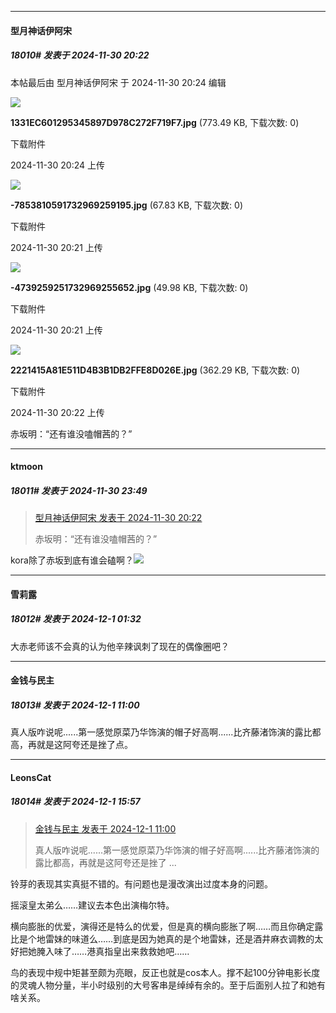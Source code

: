 ﻿
*****

####  型月神话伊阿宋  
##### 18010#       发表于 2024-11-30 20:22

 本帖最后由 型月神话伊阿宋 于 2024-11-30 20:24 编辑 

<img src="https://img.saraba1st.com/forum/202411/30/202445p47qzhffp7k1kf7h.jpg" referrerpolicy="no-referrer">

<strong>1331EC601295345897D978C272F719F7.jpg</strong> (773.49 KB, 下载次数: 0)

下载附件

2024-11-30 20:24 上传

<img src="https://img.saraba1st.com/forum/202411/30/202140mwl0tvoknkzvgq4i.jpg" referrerpolicy="no-referrer">

<strong>-7853810591732969259195.jpg</strong> (67.83 KB, 下载次数: 0)

下载附件

2024-11-30 20:21 上传

<img src="https://img.saraba1st.com/forum/202411/30/202148vblfljmip9mlkhjf.jpg" referrerpolicy="no-referrer">

<strong>-4739259251732969255652.jpg</strong> (49.98 KB, 下载次数: 0)

下载附件

2024-11-30 20:21 上传

<img src="https://img.saraba1st.com/forum/202411/30/202213g1e3daabad7t1aft.jpg" referrerpolicy="no-referrer">

<strong>2221415A81E511D4B3B1DB2FFE8D026E.jpg</strong> (362.29 KB, 下载次数: 0)

下载附件

2024-11-30 20:22 上传

赤坂明：“还有谁没嗑帽茜的？”


*****

####  ktmoon  
##### 18011#       发表于 2024-11-30 23:49

<blockquote><a href="httphttps://bbs.saraba1st.com/2b/forum.php?mod=redirect&amp;goto=findpost&amp;pid=66809641&amp;ptid=2073604" target="_blank">型月神话伊阿宋 发表于 2024-11-30 20:22</a>

赤坂明：“还有谁没嗑帽茜的？”</blockquote>
kora除了赤坂到底有谁会磕啊？<img src="https://static.saraba1st.com/image/smiley/face2017/015.png" referrerpolicy="no-referrer">


*****

####  雪莉露  
##### 18012#       发表于 2024-12-1 01:32

大赤老师该不会真的认为他辛辣讽刺了现在的偶像圈吧？


*****

####  金钱与民主  
##### 18013#       发表于 2024-12-1 11:00

真人版咋说呢......第一感觉原菜乃华饰演的帽子好高啊......比齐藤渚饰演的露比都高，再就是这阿夸还是挫了点。


*****

####  LeonsCat  
##### 18014#       发表于 2024-12-1 15:57

<blockquote><a href="httphttps://bbs.saraba1st.com/2b/forum.php?mod=redirect&amp;goto=findpost&amp;pid=66812568&amp;ptid=2073604" target="_blank">金钱与民主 发表于 2024-12-1 11:00</a>

真人版咋说呢......第一感觉原菜乃华饰演的帽子好高啊......比齐藤渚饰演的露比都高，再就是这阿夸还是挫了 ...</blockquote>
铃芽的表现其实真挺不错的。有问题也是漫改演出过度本身的问题。

摇滚皇太弟么……建议去本色出演梅尔特。

横向膨胀的优爱，演得还是特么的优爱，但是真的横向膨胀了啊……而且你确定露比是个地雷妹的味道么……到底是因为她真的是个地雷妹，还是酒井麻衣调教的太好把她腌入味了……港真指皇出来救救她吧……

鸟的表现中规中矩甚至颇为亮眼，反正也就是cos本人。撑不起100分钟电影长度的灵魂人物分量，半小时级别的大号客串是绰绰有余的。至于后面别人拉了和她有啥关系。

